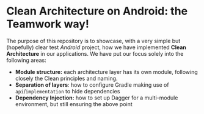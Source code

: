 # Clean Architecture on Android: the Teamwork way!
The purpose of this repository is to showcase, with a very simple but (hopefully) clear test *Android* project, how we have implemented **Clean Architecture** in our applications.
We have put our focus solely into the following areas:
- **Module structure:** each architecture layer has its own module, following closely the Clean principles and naming.
- **Separation of layers**: how to configure Gradle making use of `api`/`implementation` to hide dependencies
- **Dependency Injection:** how to set up Dagger for a multi-module environment, but still ensuring the above point
